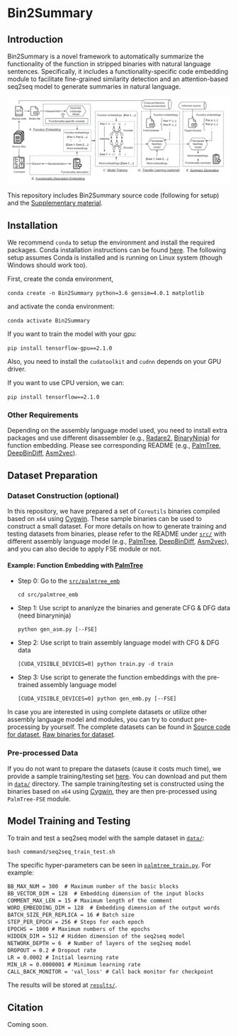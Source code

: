 # Bin2Summary

## Introduction 

Bin2Summary is a novel framework to automatically summarize the functionality of the function in stripped binaries with natural language sentences. Specifically, it includes a functionality-specific code embedding module to facilitate fine-grained similarity detection and an attention-based seq2seq model to generate summaries in natural language.

<p align="center"><img src="figs/framework.png" alt="framework" width="800"></p>

This repository includes Bin2Summary source code (following for setup) and the [Supplementary material](https://drive.google.com/file/d/1s3_bKWKrYK1_6hEKAcsJbzEH_Bgtoyt1/view?usp=drive_link).

## Installation

We recommend `conda` to setup the environment and install the required packages. Conda installation instructions can be found [here](https://docs.conda.io/projects/conda/en/latest/user-guide/install/linux.html). The following setup assumes Conda is installed and is running on Linux system (though Windows should work too).

First, create the conda environment,

`conda create -n Bin2Summary python=3.6 gensim=4.0.1 matplotlib`

and activate the conda environment:

`conda activate Bin2Summary`

If you want to train the model with your gpu:

`pip install tensorflow-gpu==2.1.0`

Also, you need to install the `cudatoolkit` and `cudnn` depends on your GPU driver. 

If you want to use CPU version, we can:

`pip install tensorflow==2.1.0`

### Other Requirements

Depending on the assembly language model used, you need to install extra packages and use different disassembler (e.g., [Radare2](https://rada.re/n/), [BinaryNinja](https://binary.ninja/)) for function embedding. Please see corresponding README (e.g.,  [PalmTree](./src/palmtree_emb/README.md), [DeepBinDiff](./src/deepbindiff_emb/README.md),  [Asm2vec](./src/asm2vec_emb/README.md)).

## Dataset Preparation

### Dataset Construction (optional)

In this repository, we have prepared a set of `Coreutils` binaries compiled based on `x64` using [Cygwin](https://www.cygwin.com/). These sample binaries can be used to construct a small dataset.
For more details on how to generate training and testing datasets from binaries, please refer to the README under [`src/`](src/) with different assembly language model (e.g., [PalmTree](./src/palmtree_emb/README.md), [DeepBinDiff](./src/deepbindiff_emb/README.md),  [Asm2vec](./src/asm2vec_emb/README.md)), and you can also decide to apply FSE module or not.

#### Example: Function Embedding with [PalmTree](./src/palmtree_emb/README.md)

- Step 0: Go to the [`src/palmtree_emb`](./src/palmtree_emb/)
  ```
  cd src/palmtree_emb
  ```

- Step 1: Use script to ananlyze the binaries and generate CFG & DFG data (need binaryninja)
  ```
  python gen_asm.py [--FSE]
  ```

- Step 2: Use script to train assembly language model with CFG & DFG data
  ```
  [CUDA_VISIBLE_DEVICES=0] python train.py -d train
  ```

- Step 3: Use script to generate the function embeddings with the pre-trained assembly language model
  ```
  [CUDA_VISIBLE_DEVICES=0] python gen_emb.py [--FSE]
  ```

In case you are interested in using complete datasets or utilize other assembly language model and modules, you can try to conduct pre-processing by yourself. The complete datasets can be found in [Source code for dataset](https://drive.google.com/drive/folders/1D1fcsWCzm8-J4C_L2WiQ7rkib-sKHl2W?usp=sharing), [Raw binaries for dataset](https://drive.google.com/drive/folders/1ZgmuB5T2Ho5NRmJLozpUcmWvsEt3YxUT?usp=drive_link).

### Pre-processed Data

If you do not want to prepare the datasets (cause it costs much time), we provide a sample training/testing set [here](https://drive.google.com/drive/folders/1ZrL5BVrPF-hEkGTjWbvfocR2Zl6yj3Uk?usp=sharing). You can download and put them in [`data/`](./data/) directory.
The sample training/testing set is constructed using the binaries based on `x64` using [Cygwin](https://www.cygwin.com/), they are then pre-processed using `PalmTree-FSE` module.


## Model Training and Testing

To train and test a seq2seq model with the sample dataset in [`data/`](./data/):

```
bash command/seq2seq_train_test.sh
```

The specific hyper-parameters can be seen in [`palmtree_train.py`](./src/seq2seq/palmtree_train.py). For example:

```
BB_MAX_NUM = 300  # Maximum number of the basic blocks
BB_VECTOR_DIM = 128  # Embedding dimension of the input blocks
COMMENT_MAX_LEN = 15 # Maximum length of the comment
WORD_EMBEDDING_DIM = 128  # Embedding dimension of the output words
BATCH_SIZE_PER_REPLICA = 16 # Batch size
STEP_PER_EPOCH = 256 # Steps for each epoch
EPOCHS = 1000 # Maximum numbers of the epochs
HIDDEN_DIM = 512 # Hidden dimension of the seq2seq model
NETWORK_DEPTH = 6  # Number of layers of the seq2seq model
DROPOUT = 0.2 # Dropout rate
LR = 0.0002 # Initial learning rate
MIN_LR = 0.0000001 # Minimum learning rate
CALL_BACK_MONITOR = 'val_loss' # Call back monitor for checkpoint
```

The results will be stored at [`results/`](./results/).



## Citation

Coming soon.



<!--
**ExplainBinary/ExplainBinary** is a ✨ _special_ ✨ repository because its `README.md` (this file) appears on your GitHub profile.

Here are some ideas to get you started:

- 🔭 I’m currently working on ...
- 🌱 I’m currently learning ...
- 👯 I’m looking to collaborate on ...
- 🤔 I’m looking for help with ...
- 💬 Ask me about ...
- 📫 How to reach me: ...
- 😄 Pronouns: ...
- ⚡ Fun fact: ...
-->
